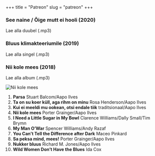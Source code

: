 +++
title = "Patreon"
slug = "patreon"
+++
### See naine / Õige mutt ei hooli (2020)
Lae alla duubel (.mp3)

### Bluus klimakteeriumile (2019)
Lae alla singel (.mp3)

### Nii kole mees (2018)
Lae alla album (.mp3)

![Nii kole mees](/images/niikolemees-kaanepilt.jpg)

1. **Parsa** Stuart Balcom/Aapo Ilves
2. **Ta on su koer küll, aga rihm on minu** Rosa Henderson/Aapo Ilves
3. **Kui ei meeldi mu ookean, otsi endale tiik** traditsionaal/Aapo Ilves
4. **Nii kole mees** Porter Grainger/Aapo Ilves
5. **I Need a Little Sugar in My Bowl** Clarence Williams/Dally Small/Tim Brymn 
6. **My Man O’War** Spencer Williams/Andy Razaf 
7. **You Can’t Tell the Difference after Dark** Maceo Pinkard 
8. **Sa peksa mind, mees!** Porter Grainger/Aapo Ilves 
9. **Nukker bluus** Richard M. Jones/Aapo Ilves
10. **Wild Women Don’t Have the Blues** Ida Cox
